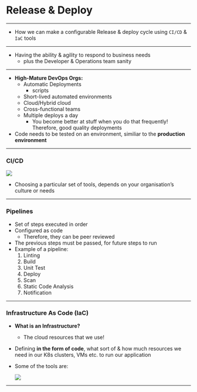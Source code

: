 # Release & Deploy

---

- How we can make a configurable Release & deploy cycle using `CI/CD` & `IaC` tools

---

- Having the ability & agility to respond to business needs
    - plus the Developer & Operations team sanity

---

- **High-Mature DevOps Orgs:**
    - Automatic Deployments
        - scripts
    - Short-lived automated environments
    - Cloud/Hybrid cloud
    - Cross-functional teams
    - Multiple deploys a day
        - You become better at stuff when you do that frequently!
        Therefore, good quality deployments
- Code needs to be tested on an environment, similiar to the **production environment**

---

### CI/CD

![](https://i.imgur.com/NYBoRbd.png)

- Choosing a particular set of tools, depends on your organisation’s culture or needs

---

### Pipelines

- Set of steps executed in order
- Configured as code
    - Therefore, they can be peer reviewed
- The previous steps must be passed, for future steps to run
- Example of a pipeline:
    1. Linting
    2. Build
    3. Unit Test
    4. Deploy
    5. Scan
    6. Static Code Analysis
    7. Notification

---

### Infrastructure As Code (IaC)

- **What is an Infrastructure?**
    - The cloud resources that we use!
- Defining **in the form of code**, what sort of & how much resources we need in our K8s clusters, VMs etc. to run our application
- Some of the tools are:
    
    ![](https://i.imgur.com/6LbFBgG.png)
    

---
